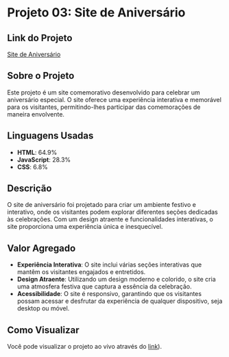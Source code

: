 # Projeto 03: Site de Aniversário

## Link do Projeto
[Site de Aniversário](https://ebac-e17.vercel.app)

## Sobre o Projeto
Este projeto é um site comemorativo desenvolvido para celebrar um aniversário especial. O site oferece uma experiência interativa e memorável para os visitantes, permitindo-lhes participar das comemorações de maneira envolvente.

## Linguagens Usadas
- **HTML**: 64.9%
- **JavaScript**: 28.3%
- **CSS**: 6.8%

## Descrição
O site de aniversário foi projetado para criar um ambiente festivo e interativo, onde os visitantes podem explorar diferentes seções dedicadas às celebrações. Com um design atraente e funcionalidades interativas, o site proporciona uma experiência única e inesquecível.

## Valor Agregado
- **Experiência Interativa**: O site inclui várias seções interativas que mantêm os visitantes engajados e entretidos.
- **Design Atraente**: Utilizando um design moderno e colorido, o site cria uma atmosfera festiva que captura a essência da celebração.
- **Acessibilidade**: O site é responsivo, garantindo que os visitantes possam acessar e desfrutar da experiência de qualquer dispositivo, seja desktop ou móvel.

## Como Visualizar
Você pode visualizar o projeto ao vivo através do [link](https://ebac-e17.vercel.app)).
